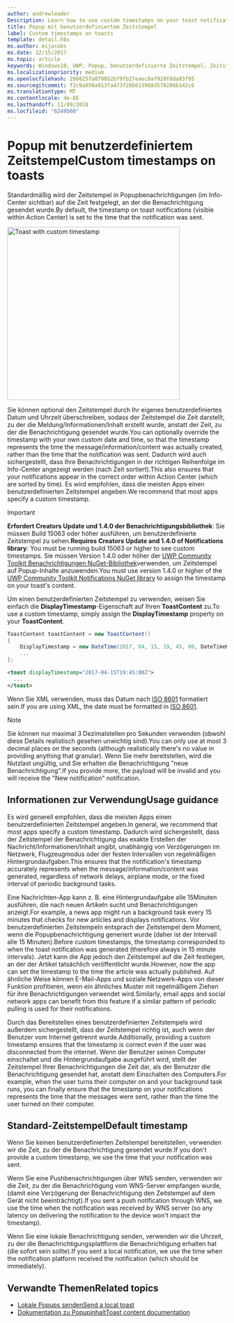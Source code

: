 ```yaml
---
author: andrewleader
Description: Learn how to use custom timestamps on your toast notifications.
title: Popup mit benutzerdefiniertem Zeitstempel
label: Custom timestamps on toasts
template: detail.hbs
ms.author: mijacobs
ms.date: 12/15/2017
ms.topic: article
keywords: Windows10, UWP, Popup, benutzerdefinierte Zeitstempel, Zeitstempel, Benachrichtigungen, Info-Center
ms.localizationpriority: medium
ms.openlocfilehash: 290825fa079052b79fb2feaec8af928f8da93f95
ms.sourcegitcommit: f2c9a050a9137a473f28b613968d5782866142c6
ms.translationtype: MT
ms.contentlocale: de-DE
ms.lasthandoff: 11/09/2018
ms.locfileid: "6249560"
---
```

# <a name="custom-timestamps-on-toasts"></a><span data-ttu-id="65422-103">Popup mit benutzerdefiniertem Zeitstempel</span><span class="sxs-lookup"><span data-stu-id="65422-103">Custom timestamps on toasts</span></span>

<span data-ttu-id="65422-104">Standardmäßig wird der Zeitstempel in Popupbenachrichtigungen (im Info-Center sichtbar) auf die Zeit festgelegt, an der die Benachrichtigung gesendet wurde.</span><span class="sxs-lookup"><span data-stu-id="65422-104">By default, the timestamp on toast notifications (visible within Action Center) is set to the time that the notification was sent.</span></span>

<img alt="Toast with custom timestamp" src="images/toast-customtimestamp.jpg" width="396"/>

<span data-ttu-id="65422-105">Sie können optional den Zeitstempel durch Ihr eigenes benutzerdefiniertes Datum und Uhrzeit überschreiben, sodass der Zeitstempel die Zeit darstellt, zu der die Meldung/Informationen/Inhalt erstellt wurde, anstatt der Zeit, zu der die Benachrichtigung gesendet wurde.</span><span class="sxs-lookup"><span data-stu-id="65422-105">You can optionally override the timestamp with your own custom date and time, so that the timestamp represents the time the message/information/content was actually created, rather than the time that the notification was sent.</span></span> <span data-ttu-id="65422-106">Dadurch wird auch sichergestellt, dass Ihre Benachrichtigungen in der richtigen Reihenfolge im Info-Center angezeigt werden (nach Zeit sortiert).</span><span class="sxs-lookup"><span data-stu-id="65422-106">This also ensures that your notifications appear in the correct order within Action Center (which are sorted by time).</span></span> <span data-ttu-id="65422-107">Es wird empfohlen, dass die meisten Apps einen benutzerdefinierten Zeitstempel angeben.</span><span class="sxs-lookup"><span data-stu-id="65422-107">We recommend that most apps specify a custom timestamp.</span></span>

> [!IMPORTANT]
> <span data-ttu-id="65422-108">**Erfordert Creators Update und 1.4.0 der Benachrichtigungsbibliothek**: Sie müssen Build 15063 oder höher ausführen, um benutzerdefinierte Zeitstempel zu sehen.</span><span class="sxs-lookup"><span data-stu-id="65422-108">**Requires Creators Update and 1.4.0 of Notifications library**: You must be running build 15063 or higher to see custom timestamps.</span></span> <span data-ttu-id="65422-109">Sie müssen Version 1.4.0 oder höher der [UWP Community Toolkit Benachrichtigungen NuGet-Bibliothek](https://www.nuget.org/packages/Microsoft.Toolkit.Uwp.Notifications/)verwenden, um Zeitstempel auf Popup-Inhalte anzuwenden.</span><span class="sxs-lookup"><span data-stu-id="65422-109">You must use version 1.4.0 or higher of the [UWP Community Toolkit Notifications NuGet library](https://www.nuget.org/packages/Microsoft.Toolkit.Uwp.Notifications/) to assign the timestamp on your toast's content.</span></span>

<span data-ttu-id="65422-110">Um einen benutzerdefinierten Zeitstempel zu verwenden, weisen Sie einfach die **DisplayTimestamp**-Eigenschaft auf Ihren **ToastContent** zu.</span><span class="sxs-lookup"><span data-stu-id="65422-110">To use a custom timestamp, simply assign the **DisplayTimestamp** property on your **ToastContent**.</span></span>

```csharp
ToastContent toastContent = new ToastContent()
{
    DisplayTimestamp = new DateTime(2017, 04, 15, 19, 45, 00, DateTimeKind.Utc),
    ...
};
```

```xml
<toast displayTimestamp="2017-04-15T19:45:00Z">
  ...
</toast>
```

<span data-ttu-id="65422-111">Wenn Sie XML verwenden, muss das Datum nach [ISO 8601](https://en.wikipedia.org/wiki/ISO_8601) formatiert sein.</span><span class="sxs-lookup"><span data-stu-id="65422-111">If you are using XML, the date must be formatted in [ISO 8601](https://en.wikipedia.org/wiki/ISO_8601).</span></span>

> [!NOTE]
> <span data-ttu-id="65422-112">Sie können nur maximal 3 Dezimalstellen pro Sekunden verwenden (obwohl diese Details realistisch gesehen unwichtig sind).</span><span class="sxs-lookup"><span data-stu-id="65422-112">You can only use at most 3 decimal places on the seconds (although realistically there's no value in providing anything that granular).</span></span> <span data-ttu-id="65422-113">Wenn Sie mehr bereitstellen, wird die Nutzlast ungültig, und Sie erhalten die Benachrichtigung "neue Benachrichtigung".</span><span class="sxs-lookup"><span data-stu-id="65422-113">If you provide more, the payload will be invalid and you will receive the "New notification" notification.</span></span>


## <a name="usage-guidance"></a><span data-ttu-id="65422-114">Informationen zur Verwendung</span><span class="sxs-lookup"><span data-stu-id="65422-114">Usage guidance</span></span>

<span data-ttu-id="65422-115">Es wird generell empfohlen, dass die meisten Apps einen benutzerdefinierten Zeitstempel angeben.</span><span class="sxs-lookup"><span data-stu-id="65422-115">In general, we recommend that most apps specify a custom timestamp.</span></span> <span data-ttu-id="65422-116">Dadurch wird sichergestellt, dass der Zeitstempel der Benachrichtigung das exakte Erstellen der Nachricht/Informationen/Inhalt angibt, unabhängig von Verzögerungen im Netzwerk, Flugzeugmodus oder der festen Intervallen von regelmäßigen Hintergrundaufgaben.</span><span class="sxs-lookup"><span data-stu-id="65422-116">This ensures that the notification's timestamp accurately represents when the message/information/content was generated, regardless of network delays, airplane mode, or the fixed interval of periodic background tasks.</span></span>

<span data-ttu-id="65422-117">Eine Nachrichten-App kann z. B. eine Hintergrundaufgabe alle 15Minuten ausführen, die nach neuen Artikeln sucht und Benachrichtigungen anzeigt.</span><span class="sxs-lookup"><span data-stu-id="65422-117">For example, a news app might run a background task every 15 minutes that checks for new articles and displays notifications.</span></span> <span data-ttu-id="65422-118">Vor benutzerdefinierten Zeitstempeln entsprach der Zeitstempel dem Moment, wenn die Popupbenachrichtigung generiert wurde (daher ist der Intervall alle 15 Minuten).</span><span class="sxs-lookup"><span data-stu-id="65422-118">Before custom timestamps, the timestamp corresponded to when the toast notification was generated (therefore always in 15 minute intervals).</span></span> <span data-ttu-id="65422-119">Jetzt kann die App jedoch den Zeitstempel auf die Zeit festlegen, an der der Artikel tatsächlich veröffentlicht wurde.</span><span class="sxs-lookup"><span data-stu-id="65422-119">However, now the app can set the timestamp to the time the article was actually published.</span></span> <span data-ttu-id="65422-120">Auf ähnliche Weise können E-Mail-Apps und soziale Netzwerk-Apps von dieser Funktion profitieren, wenn ein ähnliches Muster mit regelmäßigem Ziehen für ihre Benachrichtigungen verwendet wird.</span><span class="sxs-lookup"><span data-stu-id="65422-120">Similarly, email apps and social network apps can benefit from this feature if a similar pattern of periodic pulling is used for their notifications.</span></span>

<span data-ttu-id="65422-121">Durch das Bereitstellen eines benutzerdefinierten Zeitstempels wird außerdem sichergestellt, dass der Zeitstempel richtig ist, auch wenn der Benutzer vom Internet getrennt wurde.</span><span class="sxs-lookup"><span data-stu-id="65422-121">Additionally, providing a custom timestamp ensures that the timestamp is correct even if the user was disconnected from the internet.</span></span> <span data-ttu-id="65422-122">Wenn der Benutzer seinen Computer einschaltet und die Hintergrundaufgabe ausgeführt wird, stellt der Zeitstempel Ihrer Benachrichtigungen die Zeit dar, als der Benutzer die Benachrichtigung gesendet hat, anstatt dem Einschalten des Computers.</span><span class="sxs-lookup"><span data-stu-id="65422-122">For example, when the user turns their computer on and your background task runs, you can finally ensure that the timestamp on your notifications represents the time that the messages were sent, rather than the time the user turned on their computer.</span></span>


## <a name="default-timestamp"></a><span data-ttu-id="65422-123">Standard-Zeitstempel</span><span class="sxs-lookup"><span data-stu-id="65422-123">Default timestamp</span></span>

<span data-ttu-id="65422-124">Wenn Sie keinen benutzerdefinierten Zeitstempel bereitstellen, verwenden wir die Zeit, zu der die Benachrichtigung gesendet wurde.</span><span class="sxs-lookup"><span data-stu-id="65422-124">If you don't provide a custom timestamp, we use the time that your notification was sent.</span></span>

<span data-ttu-id="65422-125">Wenn Sie eine Pushbenachrichtigungen über WNS senden, verwenden wir die Zeit, zu der die Benachrichtigung vom WNS-Server empfangen wurde, (damit eine Verzögerung der Benachrichtigung den Zeitstempel auf dem Gerät nicht beeinträchtigt).</span><span class="sxs-lookup"><span data-stu-id="65422-125">If you sent a push notification through WNS, we use the time when the notification was received by WNS server (so any latency on delivering the notification to the device won't impact the timestamp).</span></span>

<span data-ttu-id="65422-126">Wenn Sie eine lokale Benachrichtigung senden, verwenden wir die Uhrzeit, zu der die Benachrichtigungsplattform die Benachrichtigung erhalten hat (die sofort sein sollte).</span><span class="sxs-lookup"><span data-stu-id="65422-126">If you sent a local notification, we use the time when the notification platform received the notification (which should be immediately).</span></span>


## <a name="related-topics"></a><span data-ttu-id="65422-127">Verwandte Themen</span><span class="sxs-lookup"><span data-stu-id="65422-127">Related topics</span></span>

- [<span data-ttu-id="65422-128">Lokale Popups senden</span><span class="sxs-lookup"><span data-stu-id="65422-128">Send a local toast</span></span>](send-local-toast.md)
- [<span data-ttu-id="65422-129">Dokumentation zu Popupinhalt</span><span class="sxs-lookup"><span data-stu-id="65422-129">Toast content documentation</span></span>](adaptive-interactive-toasts.md)